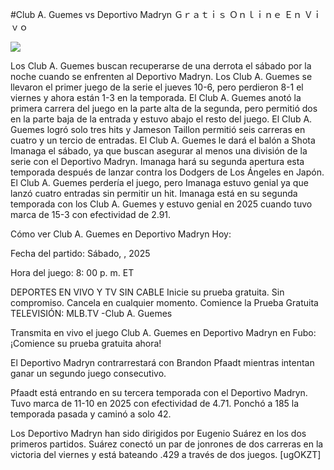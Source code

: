 #Club A. Guemes vs Deportivo Madryn Ｇｒａｔｉｓ Ｏｎｌｉｎｅ Ｅｎ Ｖｉｖｏ  
  
  
[![](https://i.imgur.com/qSNzIqt.png)](https://movie.rssnews.media/pfqJWaQXV.php)  
  
Los Club A. Guemes buscan recuperarse de una derrota el sábado por la noche cuando se enfrenten al Deportivo Madryn. Los Club A. Guemes se llevaron el primer juego de la serie el jueves 10-6, pero perdieron 8-1 el viernes y ahora están 1-3 en la temporada. El Club A. Guemes anotó la primera carrera del juego en la parte alta de la segunda, pero permitió dos en la parte baja de la entrada y estuvo abajo el resto del juego. El Club A. Guemes logró solo tres hits y Jameson Taillon permitió seis carreras en cuatro y un tercio de entradas. El Club A. Guemes le dará el balón a Shota Imanaga el sábado, ya que buscan asegurar al menos una división de la serie con el Deportivo Madryn. Imanaga hará su segunda apertura esta temporada después de lanzar contra los Dodgers de Los Ángeles en Japón. El Club A. Guemes perdería el juego, pero Imanaga estuvo genial ya que lanzó cuatro entradas sin permitir un hit. Imanaga está en su segunda temporada con los Club A. Guemes y estuvo genial en 2025 cuando tuvo marca de 15-3 con efectividad de 2.91.

Cómo ver Club A. Guemes en Deportivo Madryn Hoy:

Fecha del partido: Sábado, , 2025

Hora del juego: 8: 00 p. m. ET

DEPORTES EN VIVO Y TV SIN CABLE
Inicie su prueba gratuita. Sin compromiso. Cancela en cualquier momento.
Comience la Prueba Gratuita
TELEVISIÓN: MLB.TV -Club A. Guemes

Transmita en vivo el juego Club A. Guemes en Deportivo Madryn en Fubo: ¡Comience su prueba gratuita ahora! 

El Deportivo Madryn contrarrestará con Brandon Pfaadt mientras intentan ganar un segundo juego consecutivo.

Pfaadt está entrando en su tercera temporada con el Deportivo Madryn. Tuvo marca de 11-10 en 2025 con efectividad de 4.71. Ponchó a 185 la temporada pasada y caminó a solo 42.

Los Deportivo Madryn han sido dirigidos por Eugenio Suárez en los dos primeros partidos. Suárez conectó un par de jonrones de dos carreras en la victoria del viernes y está bateando .429 a través de dos juegos. [ugOKZT]